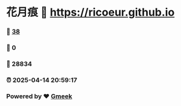 # 花月痕 :link: https://ricoeur.github.io 
### :page_facing_up: [38](https://ricoeur.github.io/tag.html) 
### :speech_balloon: 0 
### :hibiscus: 28834 
### :alarm_clock: 2025-04-14 20:59:17 
### Powered by :heart: [Gmeek](https://github.com/Meekdai/Gmeek)
